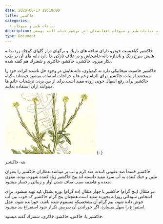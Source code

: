 ```yaml
---
date: 2020-06-17 19:18:00
title: خاكشير
categories:
  - نباتات طبی و میوجات
description: معرفی خاكشير از کتاب نباتات طبی و میوجات افغانستان اثر مرحوم حیات الله یوسفی
type: Document
---
```


خاكشير گياهيست خودرو دارای شاخه های باريك و برگهای دراز گلهای كوچك زرد، دانه هايش سرخ رنگ و باندازه دانه خاشخاش و در غلاف نازكی جا دارد دانه های آن در طب بكار ميرود. خاكشی، خاكشو، خاكثری و شغترك هم گفته شده.

خاكشير خاصيت ميخانيكی دارد نه كيمياوی، دانه هایش در وجود حل ناشده اثرات خود را ميبخشد.از نبات خاكشير برای التيام زخم ها و جراحات استفاده ميشود جوشانده گياه خاكشير برای رفع اسهال خونی روده مفيد است.برای از بين بردن ترشحات خانم ها ميتوانند ازان استفاده نمايند.

![](/uploads/بته-خاکشیر.jpg){: }

بته-خاکشیر

خاكشير قسماً ضد عفونی كننده، ضد كرم و تب بر ميباشد.عطاران خاكشير را بعنوان ملين و خنك كننده به آب سرد مفيد دانسته اند.بيخ خاكشير زياد كننده شهوت بوده، مقوی معده و هاضمه سبب صاف شدن آواز و زيبائی رخسار ميشود.

دو مثقال (پنج گرام) خاكشير با چهار مثقال (ده گرام) بوره بشكل كپه تهيه ميشود. برای اشخاص سودائی روزانه بخورند مفيد است.همچنان پنج گرام خاكشير كه خوب بين آب جوش داده شود، نيم گرام آن بشخصيكه مسموم شده باشد، خورانده شود، عمل استفراغ را سهل ميسازد، اگر خوراندن آن بمريض تكرار شود استفراغ بند ميشود.

خاكشير يا: خاكش، خاكشو، خاكژی، شفترك گفته ميشود.